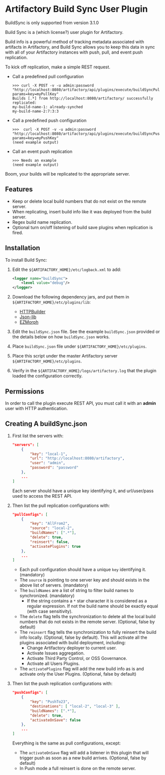 Artifactory Build Sync User Plugin
==================================

BuildSync is only supported from version 3.1.0

Build Sync is a (which license?) user plugin for Artifactory.

Build info is a powerful method of tracking metadata associated with artifacts
in Artifactory, and Build Sync allows you to keep this data in sync with all of
your Artifactory instances with push, pull, and event push replication.

To kick off replication, make a simple REST request.

- Call a predefined pull configuration

  ```
  >>> curl -X POST -v -u admin:password "http://localhost:8080/artifactory/api/plugins/execute/buildSyncPullConfig?params=key=myPullKey"
  Builds [.*] from http://localhost:8080/artifactory/ successfully replicated:
  my-build-name-1: already-synched
  my-build-name-2:7:3:3
  ```

- Call a predefined push configuration

  ```
  >>>  curl -X POST -v -u admin:password "http://localhost:8080/artifactory/api/plugins/execute/buildSyncPushConfig?params=key=myPushKey"
  (need example output)
  ```

- Call an event push replication

  ```
  >>> Needs an example
  (need example output)
  ```

Boom, your builds will be replicated to the appropriate server.

Features
--------

- Keep or delete local build numbers that do not exist on the remote server.
- When replicating, insert build info like it was deployed from the build
  server.
- Regex build name replication.
- Optional turn on/off listening of build save plugins when replication is
  fired.

Installation
------------

To install Build Sync:

1. Edit the `${ARTIFACTORY_HOME}/etc/logback.xml` to add:

   ```xml
   <logger name="buildSync">
       <level value="debug"/>
   </logger>
   ```

2. Download the following dependency jars, and put them in
   `${ARTIFACTORY_HOME}/etc/plugins/lib`:
   * [HTTPBuilder](https://bintray.com/bintray/jcenter/org.codehaus.groovy.modules.http-builder%3Ahttp-builder/_latestVersion)
   * [Json-lib](https://bintray.com/bintray/jcenter/net.sf.json-lib%3Ajson-lib/_latestVersion)
   * [EZMorph](https://bintray.com/bintray/jcenter/net.sf.ezmorph%3Aezmorph/_latestVersion)
3. Edit the `buildSync.json` file. See the example `buildSync.json` provided or
   the details below on how `buildSync.json` works.
4. Place `buildSync.json` file under `${ARTIFACTORY_HOME}/etc/plugins`.
5. Place this script under the master Artifactory server
   `${ARTIFACTORY_HOME}/etc/plugins`.
6. Verify in the `${ARTIFACTORY_HOME}/logs/artifactory.log` that the plugin
   loaded the configuration correctly.

Permissions
-----------

In order to call the plugin execute REST API, you must call it with an **admin**
user with HTTP authentication.

Creating A buildSync.json
-------------------------

1. First list the servers with:

   ```json
   "servers": [
       {
           "key": "local-1",
           "url": "http://localhost:8080/artifactory",
           "user": "admin",
           "password": "password"
       },
       ...
   ]
   ```

   Each server should have a unique key identifying it, and url/user/pass used
   to access the REST API.

2. Then list the pull replication configurations with:

   ```json
   "pullConfigs": [
       {
           "key": "AllFrom2",
           "source": "local-2",
           "buildNames": [".*"],
           "delete": true,
           "reinsert": false,
           "activatePlugins": true
       },
       ...
   ]
   ```

   - Each pull configuration should have a unique `key` identifying it.
     (mandatory)
   - The `source` is pointing to one server key and should exists in the above
     list of servers. (mandatory)
   - The `buildNames` are a list of string to filter build names to
     synchronized. (mandatory)
     - If the string contains a `*` star character it is considered as a regular
       expression. If not the build name should be exactly equal (with case
       sensitivity).
   - The `delete` flag tells the synchronization to delete all the local build
     numbers that do not exists in the remote server. (Optional, false by
     default)
   - The `reinsert` flag tells the synchronization to fully reinsert the build
     info locally. (Optional, false by default). This will activate all the
     plugins associated with build deployment, including:
     - Change Artifactory deployer to current user.
     - Activate Issues aggregation.
     - Activate Third Party Control, or OSS Governance.
     - Activate all Users Plugins.
   - The `activatePlugins` flag will add the new build info as is and activate
     only the User Plugins. (Optional, false by default)

3. Then list the push replication configurations with:

   ```json
   "pushConfigs": [
       {
           "key": "PushTo23",
           "destinations": [ "local-2", "local-3" ],
           "buildNames": [".*"],
           "delete": true,
           "activateOnSave": false
       },
       ...
   ]
   ```

   Everything is the same as pull configurations, except:
   - The `activateOnSave` flag will add a listener in this plugin that will
     trigger push as soon as a new build arrives. (Optional, false by default)
   - In Push mode a full reinsert is done on the remote server.
